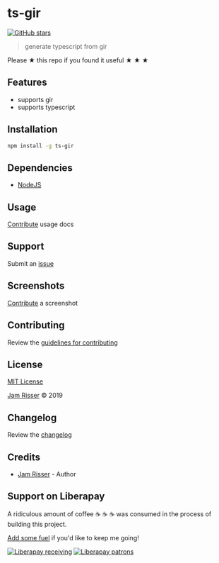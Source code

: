 # ts-gir

[![GitHub stars](https://img.shields.io/github/stars/codejamninja/ts-gir.svg?style=social&label=Stars)](https://github.com/codejamninja/ts-gir)

> generate typescript from gir

Please ★ this repo if you found it useful ★ ★ ★

## Features

- supports gir
- supports typescript

## Installation

```sh
npm install -g ts-gir
```

## Dependencies

- [NodeJS](https://nodejs.org)

## Usage

[Contribute](https://github.com/codejamninja/ts-gir/blob/master/CONTRIBUTING.md) usage docs

## Support

Submit an [issue](https://github.com/codejamninja/ts-gir/issues/new)

## Screenshots

[Contribute](https://github.com/codejamninja/ts-gir/blob/master/CONTRIBUTING.md) a screenshot

## Contributing

Review the [guidelines for contributing](https://github.com/codejamninja/ts-gir/blob/master/CONTRIBUTING.md)

## License

[MIT License](https://github.com/codejamninja/ts-gir/blob/master/LICENSE)

[Jam Risser](https://codejam.ninja) © 2019

## Changelog

Review the [changelog](https://github.com/codejamninja/ts-gir/blob/master/CHANGELOG.md)

## Credits

- [Jam Risser](https://codejam.ninja) - Author

## Support on Liberapay

A ridiculous amount of coffee ☕ ☕ ☕ was consumed in the process of building this project.

[Add some fuel](https://liberapay.com/codejamninja/donate) if you'd like to keep me going!

[![Liberapay receiving](https://img.shields.io/liberapay/receives/codejamninja.svg?style=flat-square)](https://liberapay.com/codejamninja/donate)
[![Liberapay patrons](https://img.shields.io/liberapay/patrons/codejamninja.svg?style=flat-square)](https://liberapay.com/codejamninja/donate)

